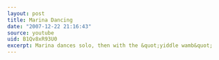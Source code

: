 ```yaml
---
layout: post
title: Marina Dancing
date: "2007-12-22 21:16:43"
source: youtube
uid: B1Qv8xR93U0
excerpt: Marina dances solo, then with the &quot;yiddle wamb&quot;
---
```


